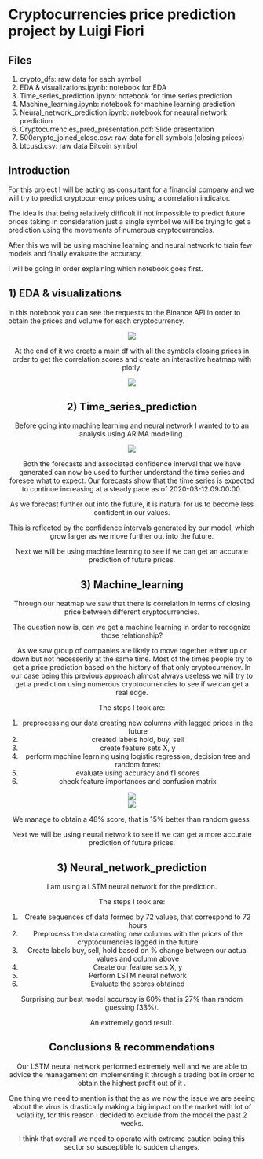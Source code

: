 #  Cryptocurrencies price prediction project by Luigi Fiori

## Files

1. crypto_dfs: raw data for each symbol
2. EDA & visualizations.ipynb: notebook for EDA
3. Time_series_prediction.ipynb: notebook for time series prediction
4. Machine_learning.ipynb: notebook for machine learning prediction
5. Neural_network_prediction.ipynb: notebook for neaural network prediction
6. Cryptocurrencies_pred_presentation.pdf: Slide presentation
7. 500crypto_joined_close.csv: raw data for all symbols (closing prices)
8. btcusd.csv: raw data Bitcoin symbol

## Introduction

For this project I will be acting as consultant for a financial company and we will try to predict cryptocurrency prices using a correlation indicator.

The idea is that being relatively difficult if not impossible to predict future prices taking in consideration just a single symbol we will be trying to get a prediction using the movements of numerous cryptocurrencies.

After this we will be using machine learning and neural network to train few models and finally evaluate the accuracy.

I will be going in order explaining which notebook goes first.

## 1) EDA & visualizations

In this notebook you can see the requests to the Binance API in order to obtain the prices and volume for each cryptocurrency.

<center><img src='https://raw.githubusercontent.com/illumi91/dsc-capstone-project-v2-online-ds-pt-051319/master/crypto_project_images/BTCtrend.PNG'>

At the end of it we create a main df with all the symbols closing prices in order to get the correlation scores and create an interactive heatmap with plotly.

<center><img src='https://raw.githubusercontent.com/illumi91/dsc-capstone-project-v2-online-ds-pt-051319/master/crypto_project_images/heatmap.PNG'>

## 2) Time_series_prediction

Before going into machine learning and neural network I wanted to to an analysis using ARIMA modelling.

<center><img src='https://raw.githubusercontent.com/illumi91/dsc-capstone-project-v2-online-ds-pt-051319/master/crypto_project_images/timeseries.PNG'>

Both the forecasts and associated confidence interval that we have generated can now be used to further understand the time series and foresee what to expect. Our forecasts show that the time series is expected to continue increasing at a steady pace as of 2020-03-12 09:00:00.

As we forecast further out into the future, it is natural for us to become less confident in our values.

This is reflected by the confidence intervals generated by our model, which grow larger as we move further out into the future.

Next we will be using machine learning to see if we can get an accurate prediction of future prices.

## 3) Machine_learning

Through our heatmap we saw that there is correlation in terms of closing price between different cryptocurrencies.

The question now is, can we get a machine learning in order to recognize those relationship?

As we saw group of companies are likely to move together either up or down but not necesserily at the same time. Most of the times people try to get a price prediction based on the history of that only cryptocurrency. In our case being this previous approach almost always useless we will try to get a prediction using numerous cryptocurrencies to see if we can get a real edge.

The steps I took are:

1. preprocessing our data creating new columns with lagged prices in the future
2. created labels hold, buy, sell
3. create feature sets X, y 
4. perform machine learning using logistic regression, decision tree and random forest
5. evaluate using accuracy and f1 scores
6. check feature importances and confusion matrix

<center><img src='https://raw.githubusercontent.com/illumi91/dsc-capstone-project-v2-online-ds-pt-051319/master/crypto_project_images/features.PNG'>

<center><img src='https://raw.githubusercontent.com/illumi91/dsc-capstone-project-v2-online-ds-pt-051319/master/crypto_project_images/conf%20matr.PNG'>

We manage to obtain a 48% score, that is 15% better than random guess.

Next we will be using neural network to see if we can get a more accurate prediction of future prices.

## 3) Neural_network_prediction

I am using a LSTM neural network for the prediction.

The steps I took are:

1. Create sequences of data formed by 72 values, that correspond to 72 hours
2. Preprocess the data creating new columns with the prices of the cryptocurrencies lagged in the future
3. Create labels buy, sell, hold based on % change between our actual values and column above
4. Create our feature sets X, y
5. Perform LSTM neural network
6. Evaluate the scores obtained

Surprising our best model accuracy is 60% that is 27% than random guessing (33%).

An extremely good result.

## Conclusions & recommendations

Our LSTM neural network performed extremely well and we are able to advice the management on implementing it through a trading bot in order to obtain the highest profit out of it .

One thing we need to mention is that the as we now the issue we are seeing about the virus is drastically making a big impact on the market with lot of volatility, for this reason I decided to exclude from the model the past 2 weeks.

I think that overall we need to operate with extreme caution being this sector so susceptible to sudden changes.